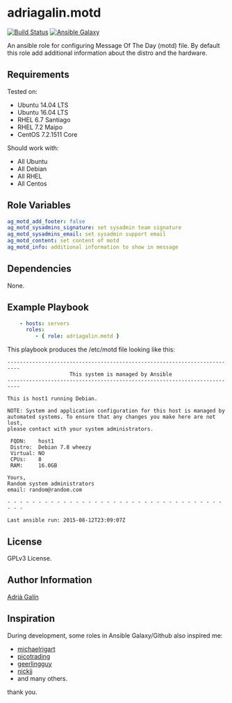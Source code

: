 adriagalin.motd
===============

[![Build Status](https://travis-ci.org/adriagalin/ansible.motd.svg?branch=master)](https://travis-ci.org/adriagalin/ansible.motd) [![Ansible Galaxy](http://img.shields.io/badge/ansible--galaxy-motd-blue.svg)](https://galaxy.ansible.com/list#/roles/4779)

An ansible role for configuring Message Of The Day (motd) file. By default this role add additional information about the distro and the hardware.

Requirements
------------

Tested on:

-	Ubuntu 14.04 LTS
-	Ubuntu 16.04 LTS
-	RHEL 6.7 Santiago
-	RHEL 7.2 Maipo
-	CentOS 7.2.1511 Core

Should work with:

-	All Ubuntu
-	All Debian
-	All RHEL
-	All Centos

Role Variables
--------------

```yaml
ag_motd_add_footer: false
ag_motd_sysadmins_signature: set sysadmin team signature
ag_motd_sysadmins_email: set sysadmin support email
ag_motd_content: set content of motd
ag_motd_info: additional information to show in message
```

Dependencies
------------

None.

Example Playbook
----------------

```yaml
    - hosts: servers
      roles:
         - { role: adriagalin.motd }
```

This playbook produces the /etc/motd file looking like this:

```
--------------------------------------------------------------------------
                    This system is managed by Ansible
--------------------------------------------------------------------------

This is host1 running Debian.

NOTE: System and application configuration for this host is managed by
automated systems. To ensure that any changes you make here are not lost,
please contact with your system administrators.

 FQDN:    host1
 Distro:  Debian 7.8 wheezy
 Virtual: NO
 CPUs:    8
 RAM:     16.0GB

Yours,
Random system administrators
email: random@random.com

- - - - - - - - - - - - - - - - - - - - - - - - - - - - - - - - - - - - - -

Last ansible run: 2015-08-12T23:09:07Z
```

License
-------

GPLv3 License.

Author Information
------------------

[Adrià Galín](http://www.adriagalin.com)

Inspiration
-----------

During development, some roles in Ansible Galaxy/Github also inspired me:

-	[michaelrigart](https://github.com/michaelrigart/ansible-role-motd)
-	[picotrading](https://github.com/picotrading/ansible-motd)
-	[geerlingguy](https://github.com/geerlingguy/ansible-role-mysql)
-	[nickjj](https://github.com/nickjj/ansible-locale)
-	and many others.

thank you.
